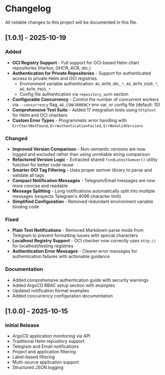 # Changelog

All notable changes to this project will be documented in this file.

## [1.0.1] - 2025-10-19

### Added
- **OCI Registry Support** - Full support for OCI-based Helm chart repositories (Harbor, GHCR, ACR, etc.)
- **Authentication for Private Repositories** - Support for authenticated access to private Helm and OCI registries
  - Environment variable authentication: `AG_AUTH_URL_*`, `AG_AUTH_USER_*`, `AG_AUTH_PASS_*`
  - Config file authentication via `repository_auth` section
- **Configurable Concurrency** - Control the number of concurrent workers via `--concurrency` flag, `AG_CONCURRENCY` env var, or config file (default: 10)
- **Comprehensive Test Suite** - Added 17 integration tests using `httptest` for Helm and OCI checkers
- **Custom Error Types** - Programmatic error handling with `ErrChartNotFound`, `ErrAuthenticationFailed`, `ErrNoValidVersions`

### Changed
- **Improved Version Comparison** - Non-semantic versions are now logged and excluded rather than using unreliable string comparison
- **Refactored Version Logic** - Extracted shared `findLatestSemver()` utility function for better code reuse
- **Smarter OCI Tag Filtering** - Uses proper semver library to parse and validate all tags
- **Compact Notification Messages** - Telegram/Email messages are now more concise and readable
- **Message Splitting** - Long notifications automatically split into multiple messages (respects Telegram's 4096 character limit)
- **Simplified Configuration** - Removed redundant environment variable binding code

### Fixed
- **Plain Text Notifications** - Removed Markdown parse mode from Telegram to prevent formatting issues with special characters
- **Localhost Registry Support** - OCI checker now correctly uses `http://` for localhost/testing registries
- **Authentication Error Messages** - Clearer error messages for authentication failures with actionable guidance

### Documentation
- Added comprehensive authentication guide with security warnings
- Added ArgoCD RBAC setup section with examples
- Updated notification format examples
- Added concurrency configuration documentation

## [1.0.0] - 2025-10-15

### Initial Release
- ArgoCD application monitoring via API
- Traditional Helm repository support
- Telegram and Email notifications
- Project and application filtering
- Label-based filtering
- Multi-source application support
- Structured JSON logging

